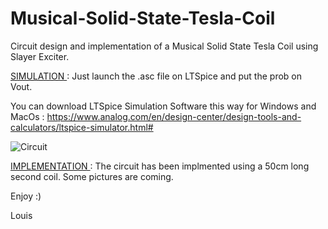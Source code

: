 # Musical-Solid-State-Tesla-Coil
Circuit design and implementation of a Musical Solid State Tesla Coil using Slayer Exciter.

<ins> SIMULATION </ins>:
Just launch the .asc file on LTSpice and put the prob on Vout.

You can download LTSpice Simulation Software this way for Windows and MacOs : https://www.analog.com/en/design-center/design-tools-and-calculators/ltspice-simulator.html#

![Circuit](https://user-images.githubusercontent.com/57060005/87250802-b7a5e680-c467-11ea-8646-9119e06dfb0a.png)

<ins> IMPLEMENTATION </ins>: 
The circuit has been implmented using a 50cm long second coil. Some pictures are coming.

Enjoy :)

Louis
